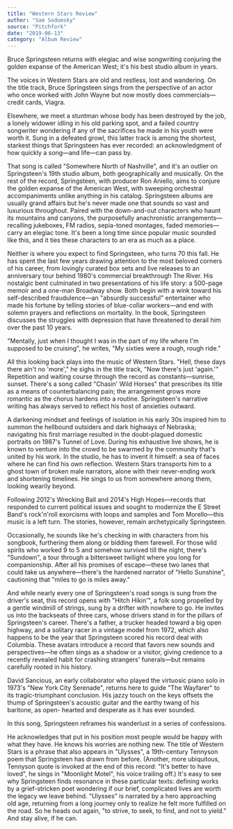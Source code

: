 ```yaml
---
title: "Western Stars Review"
author: "Sam Sodomsky"
source: "Pitchfork"
date: "2019-06-13"
category: "Album Review"
---
```


Bruce Springsteen returns with elegiac and wise songwriting conjuring the golden expanse of the American West; it's his best studio album in years.

The voices in Western Stars are old and restless, lost and wandering. On the title track, Bruce Springsteen sings from the perspective of an actor who once worked with John Wayne but now mostly does commercials—credit cards, Viagra.

Elsewhere, we meet a stuntman whose body has been destroyed by the job, a lonely widower idling in his old parking spot, and a failed country songwriter wondering if any of the sacrifices he made in his youth were worth it. Sung in a defeated growl, this latter track is among the shortest, starkest things that Springsteen has ever recorded: an acknowledgment of how quickly a song—and life—can pass by.

That song is called "Somewhere North of Nashville", and it's an outlier on Springsteen's 19th studio album, both geographically and musically. On the rest of the record, Springsteen, with producer Ron Aniello, aims to conjure the golden expanse of the American West, with sweeping orchestral accompaniments unlike anything in his catalog. Springsteen albums are usually grand affairs but he's never made one that sounds so vast and luxurious throughout. Paired with the down-and-out characters who haunt its mountains and canyons, the purposefully anachronistic arrangements—recalling jukeboxes, FM radios, sepia-toned montages, faded memories—carry an elegiac tone. It's been a long time since popular music sounded like this, and it ties these characters to an era as much as a place.

Neither is where you expect to find Springsteen, who turns 70 this fall. He has spent the last few years drawing attention to the most beloved corners of his career, from lovingly curated box sets and live releases to an anniversary tour behind 1980's commercial breakthrough The River. His nostalgic bent culminated in two presentations of his life story: a 500-page memoir and a one-man Broadway show. Both begin with a wink toward his self-described fraudulence—an "absurdly successful" entertainer who made his fortune by telling stories of blue-collar workers—and end with solemn prayers and reflections on mortality. In the book, Springsteen discusses the struggles with depression that have threatened to derail him over the past 10 years.

"Mentally, just when I thought I was in the part of my life where I'm supposed to be cruising", he writes, "My sixties were a rough, rough ride."

All this looking back plays into the music of Western Stars. "Hell, these days there ain't no 'more'," he sighs in the title track, "Now there's just 'again.'" Repetition and waiting course through the record as constants—sunrise, sunset. There's a song called "Chasin' Wild Horses" that prescribes its title as a means of counterbalancing pain; the arrangement grows more romantic as the chorus hardens into a routine. Springsteen's narrative writing has always served to reflect his host of anxieties outward.

A darkening mindset and feelings of isolation in his early 30s inspired him to summon the hellbound outsiders and dark highways of Nebraska; navigating his first marriage resulted in the doubt-plagued domestic portraits on 1987's Tunnel of Love. During his exhaustive live shows, he is known to venture into the crowd to be swarmed by the community that's united by his work. In the studio, he has to invent it himself: a sea of faces where he can find his own reflection. Western Stars transports him to a ghost town of broken male narrators, alone with their never-ending work and shortening timelines. He sings to us from somewhere among them, looking wearily beyond.

Following 2012's Wrecking Ball and 2014's High Hopes—records that responded to current political issues and sought to modernize the E Street Band's rock'n'roll exorcisms with loops and samples and Tom Morello—this music is a left turn. The stories, however, remain archetypically Springsteen.

Occasionally, he sounds like he's checking in with characters from his songbook, furthering them along or bidding them farewell. For those wild spirits who worked 9 to 5 and somehow survived till the night, there's "Sundown", a tour through a bittersweet twilight where you long for companionship. After all his promises of escape—these two lanes that could take us anywhere—there's the hardened narrator of "Hello Sunshine", cautioning that "miles to go is miles away."

And while nearly every one of Springsteen's road songs is sung from the driver's seat, this record opens with "Hitch Hikin'", a folk song propelled by a gentle windmill of strings, sung by a drifter with nowhere to go. He invites us into the backseats of three cars, whose drivers stand in for the pillars of Springsteen's career. There's a father, a trucker headed toward a big open highway, and a solitary racer in a vintage model from 1972, which also happens to be the year that Springsteen scored his record deal with Columbia. These avatars introduce a record that favors new sounds and perspectives—he often sings as a shadow or a visitor, giving credence to a recently revealed habit for crashing strangers' funerals—but remains carefully rooted in his history.

David Sancious, an early collaborator who played the virtuosic piano solo in 1973's "New York City Serenade", returns here to guide "The Wayfarer" to its tragic-triumphant conclusion. His jazzy touch on the keys offsets the thump of Springsteen's acoustic guitar and the earthy twang of his baritone, as open- hearted and desperate as it has ever sounded.

In this song, Springsteen reframes his wanderlust in a series of confessions.

He acknowledges that put in his position most people would be happy with what they have. He knows his worries are nothing new. The title of Western Stars is a phrase that also appears in "Ulysses", a 19th-century Tennyson poem that Springsteen has drawn from before. (Another, more ubiquitous, Tennyson quote is invoked at the end of this record: "It's better to have loved", he sings in "Moonlight Motel", his voice trailing off.) It's easy to see why Springsteen finds resonance in these particular texts: defining works by a grief-stricken poet wondering if our brief, complicated lives are worth the legacy we leave behind. "Ulysses" is narrated by a hero approaching old age, returning from a long journey only to realize he felt more fulfilled on the road. So he heads out again, "to strive, to seek, to find, and not to yield." And stay alive, if he can.
